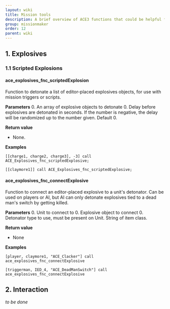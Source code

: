 ```yaml
---
layout: wiki
title: Mission tools
description: A brief overview of ACE3 functions that could be helpful for mission makers
group: missionmaker
order: 12
parent: wiki
---
```


## 1. Explosives
### 1.1 Scripted Explosions
#### ace_explosives_fnc_scriptedExplosion
Function to detonate a list of editor-placed explosives objects, for use with mission triggers or scripts.

**Parameters**
0. An array of explosive objects to detonate
0. <Optional> Delay before explosives are detonated in seconds. If the number is negative, the delay will be randomized up to the number given. Default 0.

**Return value**
* None.

**Examples**

`[[charge1, charge2, charge3], -3] call ACE_Explosives_fnc_scriptedExplosive;`

`[[claymore1]] call ACE_Explosives_fnc_scriptedExplosive;`

#### ace_explosives_fnc_connectExplosive
Function to connect an editor-placed explosive to a unit's detonator. Can be used on players or AI, but AI can only detonate explosives tied to a dead man's switch by getting killed.

**Parameters**
0. Unit to connect to
0. Explosive object to connect
0. Detonator type to use, must be present on Unit. String of item class.

**Return value**
* None

**Examples**

`[player, claymore1, "ACE_Clacker"] call ace_explosives_fnc_connectExplosive`

`[triggerman, IED_4, "ACE_DeadManSwitch"] call ace_explosives_fnc_connectExplosive`

## 2. Interaction
*to be done*
